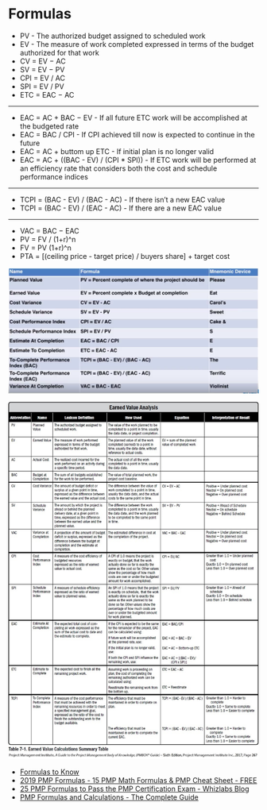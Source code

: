 # Formulas

- PV - The authorized budget assigned to scheduled work
- EV - The measure of work completed expressed in terms of the budget authorized for that work
- CV = EV − AC 
- SV = EV − PV 
- CPI = EV / AC
- SPI = EV / PV
- ETC = EAC − AC 
- - - 
- EAC = AC + BAC − EV - If all future ETC work will be accomplished at the budgeted rate
- EAC = BAC / CPI - If CPI achieved till now is expected to continue in the future 
- EAC = AC + buttom up ETC - If initial plan is no longer valid
- EAC = AC + ((BAC - EV) / (CPI * SPI)) - If ETC work will be performed at an efficiency rate that considers both the cost and schedule performance indices 
- - - 
- TCPI = (BAC - EV) / (BAC - AC)  - If there isn’t a new EAC value
- TCPI = (BAC - EV) / (EAC - AC)  - If there are a new EAC value 
- - - 
- VAC = BAC − EAC
- PV = FV / (1+r)^n
- FV = PV (1+r)^n
- PTA = [(ceiling price - target price) / buyers share] + target cost

![Formulas](img/formulas.png)

![EV Analysis](img/ev-analysis.jpg)

- [Formulas to Know](https://blog.masterofproject.com/wp-content/uploads/2018/11/Formulas-to-Know-for-Exam.pdf)
- [2019 PMP Formulas - 15 PMP Math Formulas & PMP Cheat Sheet - FREE](https://blog.masterofproject.com/pmp-formulas-pmp-cheat-sheet/)
- [25 PMP Formulas to Pass the PMP Certification Exam - Whizlabs Blog](https://www.whizlabs.com/blog/pmp-formulas-for-pmp-certification-exam/)
- [PMP Formulas and Calculations - The Complete Guide](https://www.project-management-prepcast.com/pmp-formulas)